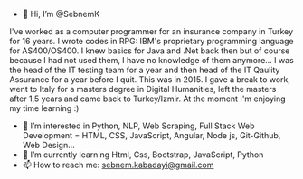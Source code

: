 - 👋 Hi, I’m @SebnemK

I've worked as a computer programmer for an insurance company in Turkey for 16 years. I wrote codes in RPG: IBM's proprietary programming language for AS400/OS400.
I knew basics for Java and .Net back then but of course because I had not used them, I have no knowledge of them anymore... 
I was the head of the IT testing team for a year and then head of the IT Qaulity Assurance for a year before I quit. This was in 2015.
I gave a break to work, went to Italy for a masters degree in Digital Humanities, left the masters after 1,5 years and came back to Turkey/Izmir.
At the moment I'm enjoying my time learning :)

- 👀 I’m interested in Python, NLP, Web Scraping, Full Stack Web Development = HTML, CSS, JavaScript, Angular, Node js, Git-Github, Web Design...
- 🌱 I’m currently learning Html, Css, Bootstrap, JavaScript, Python
- 📫 How to reach me: sebnem.kabadayi@gmail.com

